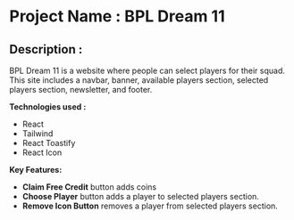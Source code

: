 # Project Name : BPL Dream 11
## Description :
 BPL Dream 11 is a website where people can select players for their squad. This site includes a navbar, banner, available players section, selected players section, newsletter, and footer. 

 **Technologies used :**
 * React
 * Tailwind
 * React Toastify
 * React Icon

 **Key Features:**
 * **Claim Free Credit** button adds coins 
 * **Choose Player** button adds a player to selected players section.
 * **Remove Icon Button** removes a player from selected players section.
